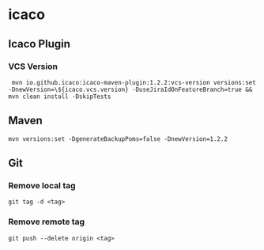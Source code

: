 # icaco
## Icaco Plugin
### VCS Version

     mvn io.github.icaco:icaco-maven-plugin:1.2.2:vcs-version versions:set -DnewVersion=\${icaco.vcs.version} -DuseJiraIdOnFeatureBranch=true && mvn clean install -DskipTests

## Maven

    mvn versions:set -DgenerateBackupPoms=false -DnewVersion=1.2.2

## Git
### Remove local tag

    git tag -d <tag>

### Remove remote tag

    git push --delete origin <tag>